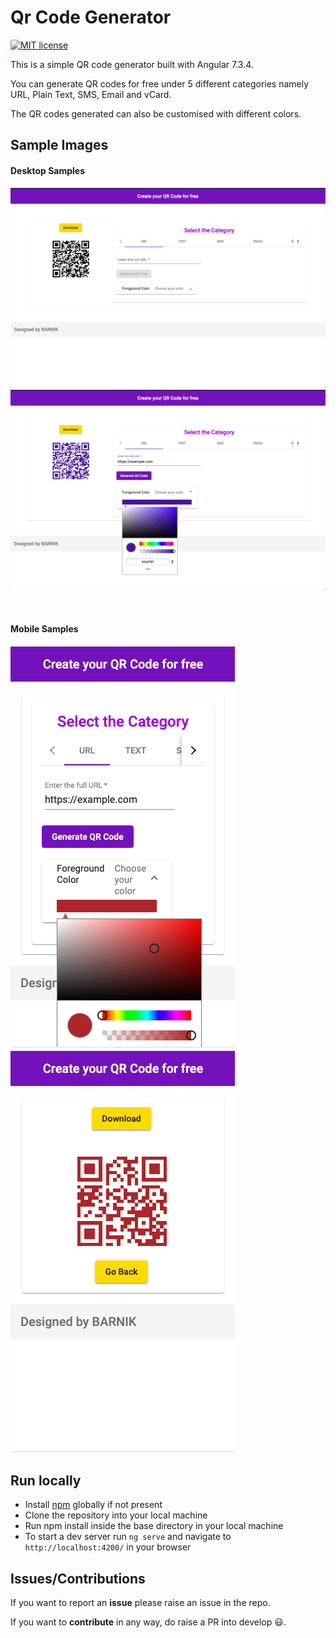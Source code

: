 # Qr Code Generator

[![MIT license](https://img.shields.io/badge/License-MIT-blue.svg)](https://barnik.mit-license.org)

This is a simple QR code generator built with Angular 7.3.4.

You can generate QR codes for free under 5 different categories namely URL, Plain Text, SMS, Email and vCard.

The QR codes generated can also be customised with different colors.

## Sample Images

#### Desktop Samples

![Desktop Sample 1](./src/assets/img/Desktop1.png)
![Desktop Sample 2](./src/assets/img/Desktop2.png)

<br>

#### Mobile Samples

![Mobile Sample 1](./src/assets/img/Mobile1.png) ![Mobile Sample 2](./src/assets/img/Mobile2.png)

## Run locally

* Install [npm](https://www.npmjs.com/get-npm) globally if not present
* Clone the repository into your local machine
* Run npm install inside the base directory in your local machine
* To start a dev server run `ng serve` and navigate to `http://localhost:4200/` in your browser

## Issues/Contributions

If you want to report an __issue__ please raise an issue in the repo.

If you want to __contribute__ in any way, do raise a PR into develop :smiley:. 

